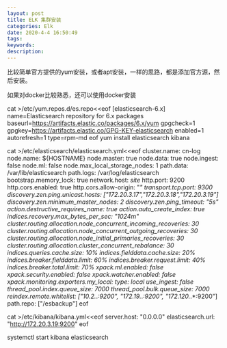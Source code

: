 ```yaml
---
layout: post
title: ELK 集群安装
categories: Elk
date: 2020-4-4 16:50:49
tags:
keywords:
description:
---
```


比较简单官方提供的yum安装，或者apt安装，一样的思路，都是添加官方源，然后安装。

如果对docker比较熟悉，还可以使用docker安装

cat >/etc/yum.repos.d/es.repo<<eof
[elasticsearch-6.x]
name=Elasticsearch repository for 6.x packages
baseurl=https://artifacts.elastic.co/packages/6.x/yum
gpgcheck=1
gpgkey=https://artifacts.elastic.co/GPG-KEY-elasticsearch
enabled=1
autorefresh=1
type=rpm-md
eof
yum install elasticsearch kibana

cat >/etc/elasticsearch/elasticsearch.yml<<eof
cluster.name: cn-log
node.name: ${HOSTNAME}
node.master: true
node.data: true
node.ingest: false
node.ml: false
node.max_local_storage_nodes: 1
path.data: /var/lib/elasticsearch
path.logs: /var/log/elasticsearch
bootstrap.memory_lock: true
network.host: _site_
http.port: 9200
http.cors.enabled: true
http.cors.allow-origin: "*"
transport.tcp.port: 9300
discovery.zen.ping.unicast.hosts: ["172.20.3.17","172.20.3.18","172.20.3.19"]
discovery.zen.minimum_master_nodes: 2
discovery.zen.ping_timeout: "5s"
action.destructive_requires_name: true
action.auto_create_index: true
indices.recovery.max_bytes_per_sec: "1024m"
cluster.routing.allocation.node_concurrent_incoming_recoveries: 30
cluster.routing.allocation.node_concurrent_outgoing_recoveries: 30
cluster.routing.allocation.node_initial_primaries_recoveries: 30
cluster.routing.allocation.cluster_concurrent_rebalance: 30
indices.queries.cache.size: 10%
indices.fielddata.cache.size: 20%
indices.breaker.fielddata.limit: 60%
indices.breaker.request.limit: 40%
indices.breaker.total.limit: 70%
xpack.ml.enabled: false
xpack.security.enabled: false
xpack.watcher.enabled: false
xpack.monitoring.exporters.my_local:
  type: local
  use_ingest: false
thread_pool.index.queue_size: 7000
thread_pool.bulk.queue_size: 7000
reindex.remote.whitelist: ["10.2.*.*:9200", "172.19.*.*:9200", "172.120.*.*:9200"]
path.repo: ["/esbackup"]
eof

cat >/etc/kibana/kibana.yml<<eof
server.host: "0.0.0.0"
elasticsearch.url: "http://172.20.3.19:9200"
eof


systemctl start kibana elasticsearch